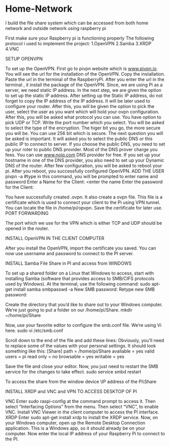 # Home-Network
I build the file share system which can be accessed from both home network and outside network using raspberry pi

First make sure your Raspberry pi is functioning properly
The following protocol i used to implement the project:
1.OpenVPN
2.Samba
3.XRDP
4.VNC

SETUP OPENVPN

To set up the OpenVPN. First go to pivpn website which is www.pivpn.io. You will see the url for the installation of the OpenVPN. Copy the installation. Paste the url in the terminal of the RaspberryPi. After you enter the url in the terminal , it install the package of the OpenVPN. 
Since, we are using Pi as a server, we need static IP address. In the next step, we are given the option to set up the static IP address. After setting up the Static IP address, do not forget to copy the IP address of the IP address. It will be later used to configure your router. 
After this, you will be given the option to pick the user, select the user as you want which will hold your ovpn configuration. After this, you will be asked what protocol you can use. You have option to pick UDP or TCP. Write the port number which you select. You will be asked to select the type of the encryption. The higer bit you go, the more secure you will be. You can use 256 bit which is secure. 
The next question you will be asked is important. It will asked you to select the public DNS or this public IP to connect to server. If you choose the public DNS, you need to set up your roter to public DNS provider. Most of the DNS prover charge you fees. You can use www.noip.com DNS provider for free. If you set up your hostname in one of the DNS provider, you also need to set up your Dynamic DNS of the router. 
After few configuration, you will be asked to reboot your pi. After you reboot, you successfully configured OpenVPN.
ADD THE USER
pivpn -a  #type in this command, you will be prompted to enter name and password
Enter a Name for the Client: <enter the name
Enter the password for the Client: <enter the password>

You have successfully created <your user name>.ovpn. It also create a ovpn file. This file is a certificate which is used to connect your client to the Pi using VPN tunnel. 
You can locate the file in /home/pi/opvpn. Save the certificate for later use. 
PORT FORWARDING
  
The port which we use for the VPN which is either TCP and UDP should be opened in the router. 

INSTALL OpenVPN IN THE CLIENT COMPUTER

After you install the OpenVPN, import the certificate you saved. You can now use username and password to connect to the PI server. 

INSTALL Samba File Share in PI and access from WINDOWS

To set up a shared folder on a Linux that Windows to access, start with installing Samba (software that provides access to SMB/CIFS protocols used by Windows). At the terminal, use the following command:
sudo apt-get install samba
smbpasswd -a <username>
New SMB password:
Retype new SMB password:

Create the directory that you’d like to share out to your Windows computer.  We’re just going to put a folder on our /home/pi/Share.
mkdir ~/home/pi/Share

Now, use your favorite editor to configure the smb.conf file. We’re using Vi here.
sudo vi /etc/smb.conf

Scroll down to the end of the file and add these lines:
Obviously, you’ll need to replace some of the values with your personal settings.  It should look something like this:
[Share]
path = /home/pi/Share
available = yes
valid users = pi
read only = no
browsable = yes
writable = yes

Save the file and close your editor.  Now, you just need to restart the SMB service for the changes to take effect.
sudo service smbd restart

To access the share from the window device
\\IP address of the Pi\Share

INSTALL XRDP and VNC and VPN TO ACCESS DESKTOP OF PI

VNC
Enter sudo raspi-config at the command prompt to access it.
Then select “Interfacing Options” from the menu.
Then select “VNC”, to enable VNC.
Install VNC Viewer in the client computer to access the PI interface. 
XRDP
Enter sudo apt-get install xrdp to install the XRDP service.
Now, on your Windows computer, open up the Remote Desktop Connection application. This is a Windows app, so it should already be on your computer. Now enter the local IP address of your Raspberry Pi to connect to the PI.


